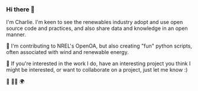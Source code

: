 ### Hi there 👋

I'm Charlie. I'm keen to see the renewables industry adopt and use open source code and practices, and also share data and knowledge in an open manner.

🔭 I'm contributing to NREL's OpenOA, but also creating "fun" python scripts, often associated with wind and renewable energy.

👯 If you're interested in the work I do, have an interesting project you think I might be interested, or want to collaborate on a project, just let me know :)

👬 🏳️‍🌈 🌍

<!--
**charlie9578/charlie9578** is a ✨ _special_ ✨ repository because its `README.md` (this file) appears on your GitHub profile.

Here are some ideas to get you started:

- 🔭 I’m currently working on ...
- 🌱 I’m currently learning ...
- 👯 I’m looking to collaborate on ...
- 🤔 I’m looking for help with ...
- 💬 Ask me about ...
- 📫 How to reach me: ...
- 😄 Pronouns: ...
- ⚡ Fun fact: ...
-->
